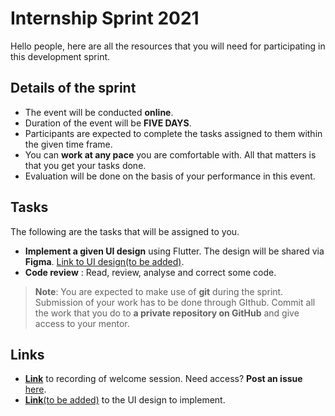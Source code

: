 # Internship Sprint 2021
Hello people, here are all the resources that you will need for participating in this development sprint. 

## Details of the sprint
- The event will be conducted **online**.  
- Duration of the event will be **FIVE DAYS**. 
- Participants are expected to complete the tasks assigned to them within the given time frame.
- You can **work at any pace** you are comfortable with. All that matters is that you get your tasks done.
- Evaluation will be done on the basis of your performance in this event.

## Tasks 
The following are the tasks that will be assigned to you.
- **Implement a given UI design** using Flutter. The design will be shared via **Figma**. [Link to UI design(to be added)]().
- **Code review** : Read, review, analyse and correct some code.

>**Note**: You are expected to make use of **git** during the sprint. Submission of your work has to be done through GIthub. Commit all the work that you do to **a private repository on GitHub** and give access to your mentor.

<!-- https://www.figma.com/file/yGF056eyva8XaogDWB00Ia/NaturWooden?node-id=0%3A1 -->
## Links
- [**Link**](https://drive.google.com/file/d/1j3B5hdRiNs9B-vw2Mp1l4U9E1fu1uTvZ/view) to recording of welcome session. Need access? **Post an issue** [here](https://github.com/TATOS-Technologies/intern-sprint-21/issues).
- [**Link**(to be added)](https://www.figma.com/file/yGF056eyva8XaogDWB00Ia/NaturWooden?node-id=0%3A1) to the UI design to implement.
